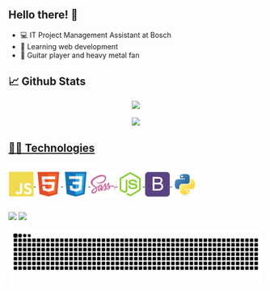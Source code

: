 ## Hello there! 👋
- 💻 IT Project Management Assistant at Bosch
- 📘 Learning web development
- 🤘 Guitar player and heavy metal fan 

## 📈 Github Stats
<a href="https://github.com/henriquebcustodio">
<p align="center">
  <img src="https://github-readme-stats.vercel.app/api?username=henriquebcustodio&show_icons=true&theme=tokyonight&include_all_commits=true&count_private=true"/>
</p>
<p align="center">
  <img src="https://github-readme-stats.vercel.app/api/top-langs/?username=henriquebcustodio&layout=compact&langs_count=7&theme=tokyonight"/>
</p>

## 👨‍💻 Technologies
  
<div style="display: inline_block"><br>
  <img align="center" alt="Js" height="50" width="50" src="https://raw.githubusercontent.com/devicons/devicon/master/icons/javascript/javascript-plain.svg">
  <img align="center" alt="HTML" height="50" width="50" src="https://raw.githubusercontent.com/devicons/devicon/master/icons/html5/html5-original.svg">
  <img align="center" alt="CSS" height="50" width="50" src="https://raw.githubusercontent.com/devicons/devicon/master/icons/css3/css3-original.svg">
  <img align="center" alt="SASS" height="50" width="50" src="https://raw.githubusercontent.com/devicons/devicon/master/icons/sass/sass-original.svg">
  <img align="center" alt="Node" height="50" width="50" src="https://raw.githubusercontent.com/devicons/devicon/master/icons/nodejs/nodejs-plain.svg">
  <img align="center" alt="Bootstrap" height="50" width="50" src="https://raw.githubusercontent.com/devicons/devicon/master/icons/bootstrap/bootstrap-plain.svg">
  <img align="center" alt="Python" height="50" width="50" src="https://raw.githubusercontent.com/devicons/devicon/master/icons/python/python-original.svg">
</div>
  
## 
 
<div>
 <a href = "mailto:henriquebcustodio@gmail.com"><img src="https://img.shields.io/badge/-Gmail-%23333?style=for-the-badge&logo=gmail&logoColor=white" target="_blank"></a>
 <a href="https://www.linkedin.com/in/henriquebonfa/" target="_blank"><img src="https://img.shields.io/badge/-LinkedIn-%230077B5?style=for-the-badge&logo=linkedin&logoColor=white" target="_blank"></a> 
</div>
  
![Snake animation](https://github.com/henriquebcustodio/henriquebcustodio/blob/output/github-contribution-grid-snake.svg)
